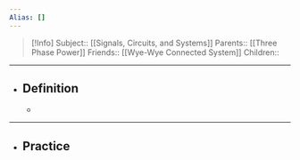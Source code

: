 ```yaml
---
Alias: []
---
```

> [!Info]
> Subject:: [[Signals, Circuits, and Systems]]
> Parents:: [[Three Phase Power]]
> Friends:: [[Wye-Wye Connected System]]
> Children:: 
---
- ## Definition
	- 
---
- ## Practice